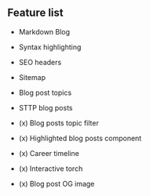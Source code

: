 ## Feature list

* Markdown Blog
* Syntax highlighting
* SEO headers
* Sitemap
* Blog post topics
* STTP blog posts

* (x) Blog posts topic filter
* (x) Highlighted blog posts component
* (x) Career timeline
* (x) Interactive torch
* (x) Blog post OG image